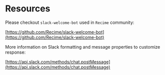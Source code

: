 # Resources

Please checkout `slack-welcome-bot` used in `Recime` community:

[https://github.com/Recime/slack-welcome-bot](https://github.com/Recime/slack-welcome-bot)

More information on Slack formatting and message properties to customize response:

[https://api.slack.com/methods/chat.postMessage](https://api.slack.com/methods/chat.postMessage)
